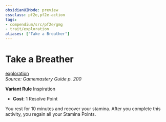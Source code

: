 ```yaml
---
obsidianUIMode: preview
cssclass: pf2e,pf2e-action
tags:
- compendium/src/pf2e/gmg
- trait/exploration
aliases: ["Take a Breather"]
---
```

# Take a Breather
[exploration](../traits/exploration.md)  
*Source: Gamemastery Guide p. 200*  

**Variant Rule** Inspiration
- **Cost**: 1 Resolve Point

You rest for 10 minutes and recover your stamina. After you complete this activity, you regain all your Stamina Points.